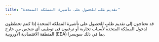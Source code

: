 ```yaml
---
title: "تقديم طلب للحصول على تأشيرة المملكة المتحدة"
---
```

قد تحتاجون إلى تقديم طلبٍ للحصول على تأشيرة المملكة المتحدة إذا كنتم تخططون لدخول المملكة المتحدة لأسباب تجارية أو ترغبون في توظيف أي شخص من خارج المنطقة الاقتصادية الأوروبية (EEA) بما في ذلك سويسرا.


